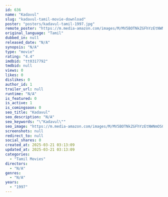 ```yaml
---
id: 636
name: "Kadavul"
slug: "kadavul-tamil-movie-download"
poster: "posters/kadavul-tamil-1997.jpg"
remote_poster: "https://m.media-amazon.com/images/M/MV5BOTNkZGFhYzEtNWNmOS00MjE4LWJmZTEtYTMxNzNmYjIwMjk4XkEyXkFqcGdeQXVyMjA4OTI5NDQ@._V1_SX300.jpg"
original_language: "Tamil"
dubbed_in: null
released_date: "N/A"
synopsis: "N/A"
type: "movie"
rating: "4.4"
imdbid: "tt0317792"
tmdbid: null
views: 0
likes: 0
dislikes: 0
author_id: 1
trailer_url: null
runtime: "N/A"
is_featured: 0
is_active: 1
is_comingsoon: 0
seo_title: "Kadavul"
seo_description: "N/A"
seo_keywords: "\"Kadavul\""
seo_image: "https://m.media-amazon.com/images/M/MV5BOTNkZGFhYzEtNWNmOS00MjE4LWJmZTEtYTMxNzNmYjIwMjk4XkEyXkFqcGdeQXVyMjA4OTI5NDQ@._V1_SX300.jpg"
screenshots: null
redirect_to: null
social_shares: 0
created_at: 2025-03-21 03:13:09
updated_at: 2025-03-21 03:13:09
categories:
  - "Tamil Movies"
directors:
  - "N/A"
genres:
  - "N/A"
years:
  - "1997"
---
```

